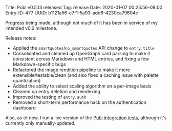 Title: Publ v0.5.13 released
Tag: release
Date: 2020-01-07 00:25:56-08:00
Entry-ID: 477
UUID: b1121a56-e7f1-5a93-add6-4230ca79604e

Progress being made, although not much of it has been in service of my intended v0.6 milestone.

Release notes:

* Applied the `smartquotes`/`no_smartquotes` API change to `entry.title`
* Consolidated and cleaned up OpenGraph card parsing to make it consistent across Markdown and HTML entries, and fixing a few Markdown-specific bugs
* Refactored the image rendition pipeline to make it more extensible/testable/clean (and also fixed a caching issue with palette quantization)
* Added the ability to select scaling algorithm on a per-image basis
* Cleaned up entry deletion and reindexing
* Improved the testing of `entry.auth`
* Removed a short-term performance hack on the authentication dashboard

Also, as of now, I run a live version of the [Publ integration tests](https://dev.beesbuzz.biz/), although it's currently only manually-updated.